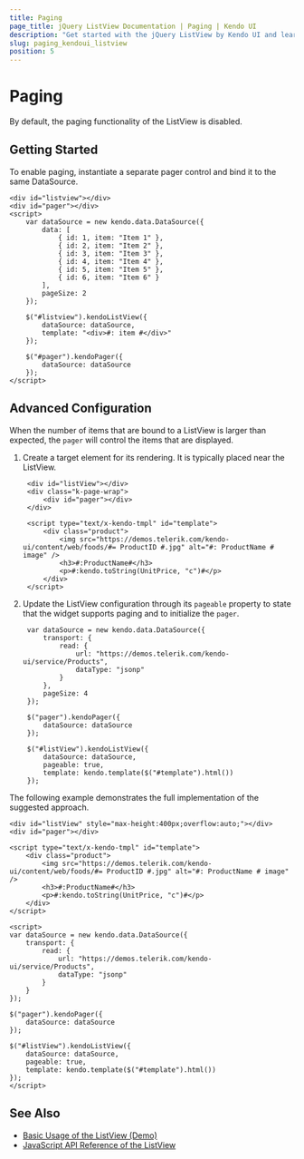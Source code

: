 ```yaml
---
title: Paging
page_title: jQuery ListView Documentation | Paging | Kendo UI
description: "Get started with the jQuery ListView by Kendo UI and learn how to implement a separate pager and split its content into pages."
slug: paging_kendoui_listview
position: 5
---
```


# Paging

By default, the paging functionality of the ListView is disabled.  

## Getting Started

To enable paging, instantiate a separate pager control and bind it to the same DataSource.

    <div id="listview"></div>
    <div id="pager"></div>
    <script>
        var dataSource = new kendo.data.DataSource({
            data: [
                { id: 1, item: "Item 1" },
                { id: 2, item: "Item 2" },
                { id: 3, item: "Item 3" },
                { id: 4, item: "Item 4" },
                { id: 5, item: "Item 5" },
                { id: 6, item: "Item 6" }
            ],
            pageSize: 2
        });

        $("#listview").kendoListView({
            dataSource: dataSource,
            template: "<div>#: item #</div>"
        });

        $("#pager").kendoPager({
            dataSource: dataSource
        });
    </script>

## Advanced Configuration

When the number of items that are bound to a ListView is larger than expected, the `pager` will control the items that are displayed.

1. Create a target element for its rendering. It is typically placed near the ListView.

        <div id="listView"></div>
        <div class="k-page-wrap">
            <div id="pager"></div>
        </div>

        <script type="text/x-kendo-tmpl" id="template">
            <div class="product">
                <img src="https://demos.telerik.com/kendo-ui/content/web/foods/#= ProductID #.jpg" alt="#: ProductName # image" />
                <h3>#:ProductName#</h3>
                <p>#:kendo.toString(UnitPrice, "c")#</p>
            </div>
        </script>

1. Update the ListView configuration through its `pageable` property to state that the widget supports paging and to initialize the `pager`.

        var dataSource = new kendo.data.DataSource({
            transport: {
                read: {
                    url: "https://demos.telerik.com/kendo-ui/service/Products",
                    dataType: "jsonp"
                }
            },
            pageSize: 4
        });

        $("pager").kendoPager({
            dataSource: dataSource
        });

        $("#listView").kendoListView({
            dataSource: dataSource,
            pageable: true,
            template: kendo.template($("#template").html())
        });

The following example demonstrates the full implementation of the suggested approach.

```dojo
<div id="listView" style="max-height:400px;overflow:auto;"></div>
<div id="pager"></div>

<script type="text/x-kendo-tmpl" id="template">
    <div class="product">
        <img src="https://demos.telerik.com/kendo-ui/content/web/foods/#= ProductID #.jpg" alt="#: ProductName # image" />
        <h3>#:ProductName#</h3>
        <p>#:kendo.toString(UnitPrice, "c")#</p>
    </div>
</script>

<script>
var dataSource = new kendo.data.DataSource({
    transport: {
        read: {
            url: "https://demos.telerik.com/kendo-ui/service/Products",
            dataType: "jsonp"
        }
    }
});

$("pager").kendoPager({
    dataSource: dataSource
});

$("#listView").kendoListView({
    dataSource: dataSource,
    pageable: true,
    template: kendo.template($("#template").html())
});
</script>

```

## See Also

* [Basic Usage of the ListView (Demo)](https://demos.telerik.com/kendo-ui/listview/index)
* [JavaScript API Reference of the ListView](/api/javascript/ui/listview)
